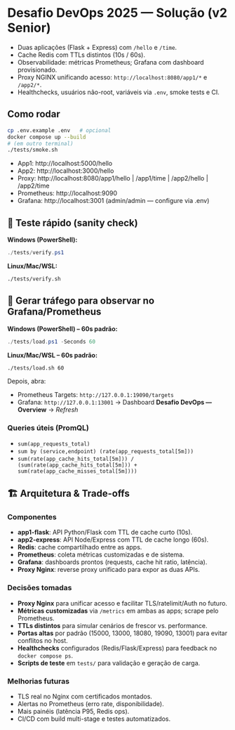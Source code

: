 # Desafio DevOps 2025 — Solução (v2 Senior)

- Duas aplicações (Flask + Express) com `/hello` e `/time`.
- Cache Redis com TTLs distintos (10s / 60s).
- Observabilidade: métricas Prometheus; Grafana com dashboard provisionado.
- Proxy NGINX unificando acesso: `http://localhost:8080/app1/*` e `/app2/*`.
- Healthchecks, usuários não-root, variáveis via `.env`, smoke tests e CI.

## Como rodar
```bash
cp .env.example .env   # opcional
docker compose up --build
# (em outro terminal)
./tests/smoke.sh
```

- App1: http://localhost:5000/hello  
- App2: http://localhost:3000/hello  
- Proxy: http://localhost:8080/app1/hello | /app1/time | /app2/hello | /app2/time  
- Prometheus: http://localhost:9090  
- Grafana: http://localhost:3001  (admin/admin — configure via .env)

## 🔬 Teste rápido (sanity check)

**Windows (PowerShell):**
```powershell
./tests/verify.ps1
```

**Linux/Mac/WSL:**
```bash
./tests/verify.sh
```

## 🚀 Gerar tráfego para observar no Grafana/Prometheus

**Windows (PowerShell) – 60s padrão:**
```powershell
./tests/load.ps1 -Seconds 60
```

**Linux/Mac/WSL – 60s padrão:**
```bash
./tests/load.sh 60
```

Depois, abra:
- Prometheus Targets: `http://127.0.0.1:19090/targets`  
- Grafana: `http://127.0.0.1:13001` → Dashboard **Desafio DevOps — Overview** → *Refresh*

### Queries úteis (PromQL)
- `sum(app_requests_total)`
- `sum by (service,endpoint) (rate(app_requests_total[5m]))`
- `sum(rate(app_cache_hits_total[5m])) / (sum(rate(app_cache_hits_total[5m])) + sum(rate(app_cache_misses_total[5m])))`

## 🏗️ Arquitetura & Trade-offs

### Componentes
- **app1-flask**: API Python/Flask com TTL de cache curto (10s).
- **app2-express**: API Node/Express com TTL de cache longo (60s).
- **Redis**: cache compartilhado entre as apps.
- **Prometheus**: coleta métricas customizadas e de sistema.
- **Grafana**: dashboards prontos (requests, cache hit ratio, latência).
- **Proxy Nginx**: reverse proxy unificado para expor as duas APIs.

### Decisões tomadas
- **Proxy Nginx** para unificar acesso e facilitar TLS/ratelimit/Auth no futuro.
- **Métricas customizadas** via `/metrics` em ambas as apps; scrape pelo Prometheus.
- **TTLs distintos** para simular cenários de frescor vs. performance.
- **Portas altas** por padrão (15000, 13000, 18080, 19090, 13001) para evitar conflitos no host.
- **Healthchecks** configurados (Redis/Flask/Express) para feedback no `docker compose ps`.
- **Scripts de teste** em `tests/` para validação e geração de carga.

### Melhorias futuras
- TLS real no Nginx com certificados montados.
- Alertas no Prometheus (erro rate, disponibilidade).
- Mais painéis (latência P95, Redis ops).
- CI/CD com build multi-stage e testes automatizados.